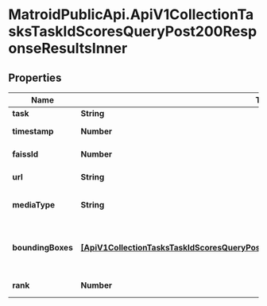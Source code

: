 # MatroidPublicApi.ApiV1CollectionTasksTaskIdScoresQueryPost200ResponseResultsInner

## Properties

Name | Type | Description | Notes
------------ | ------------- | ------------- | -------------
**task** | **String** | Task ID | [optional] 
**timestamp** | **Number** | Timestamp of the result | [optional] 
**faissId** | **Number** | FAISS index ID | [optional] 
**url** | **String** | URL of the result media | [optional] 
**mediaType** | **String** | Type of media (image/video) | [optional] 
**boundingBoxes** | [**[ApiV1CollectionTasksTaskIdScoresQueryPost200ResponseResultsInnerBoundingBoxesInner]**](ApiV1CollectionTasksTaskIdScoresQueryPost200ResponseResultsInnerBoundingBoxesInner.md) | List of bounding boxes with labels and scores | [optional] 
**rank** | **Number** | Rank of the result | [optional] 


